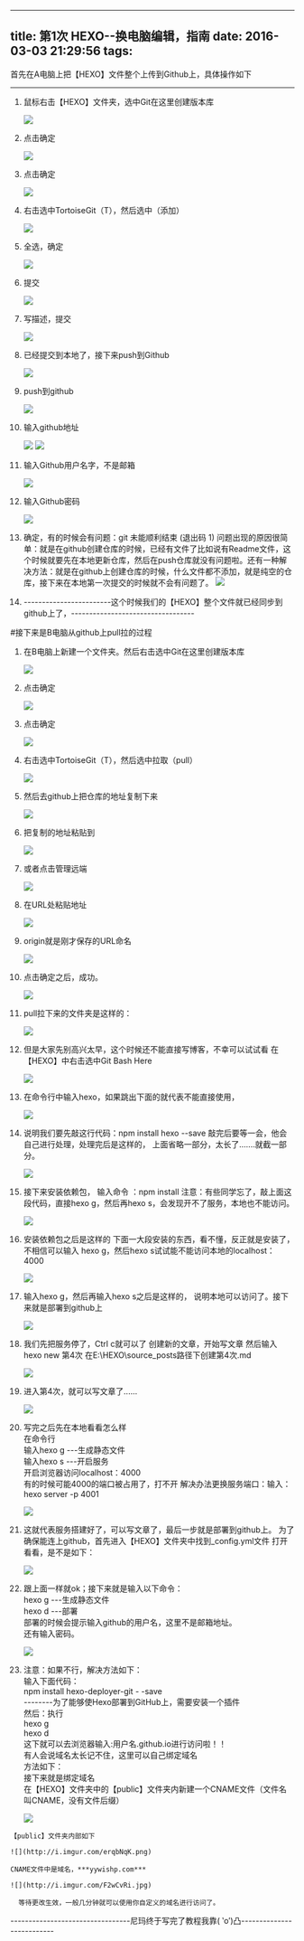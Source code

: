 
---
title: 第1次 HEXO--换电脑编辑，指南
date: 2016-03-03 21:29:56
tags:
---
首先在A电脑上把【HEXO】文件整个上传到Github上，具体操作如下

--------------
1. 鼠标右击【HEXO】文件夹，选中Git在这里创建版本库

	![](http://i.imgur.com/QIX3nDR.jpg)
<!--more-->
2. 点击确定

    ![](http://i.imgur.com/OITj2Rc.png)
3. 点击确定

	![](http://i.imgur.com/RDj1eBR.png)
4. 右击选中TortoiseGit（T），然后选中（添加）
  
	![](http://i.imgur.com/eQ1HbPj.jpg)
5. 全选，确定

	![](http://i.imgur.com/u4v63wD.png)
6. 提交 

	![](http://i.imgur.com/hCuP5MV.png)
7. 写描述，提交

	![](http://i.imgur.com/FnxFZPr.png)
8. 已经提交到本地了，接下来push到Github

	![](http://i.imgur.com/CKI376T.png)
9. push到github

	![](http://i.imgur.com/qmQ3WaK.jpg)
10. 输入github地址

	![](http://i.imgur.com/KdzEzpj.png)
	![](http://i.imgur.com/k6K8RHG.png)
11. 输入Github用户名字，不是邮箱

    ![](http://i.imgur.com/87ogxdY.png)

12. 输入Github密码

	![](http://i.imgur.com/CSFE6ue.png)
13. 确定，有的时候会有问题：git 未能顺利结束 (退出码 1)
问题出现的原因很简单：就是在github创建仓库的时候，已经有文件了比如说有Readme文件，这个时候就要先在本地更新仓库，然后在push仓库就没有问题啦。还有一种解决方法：就是在github上创建仓库的时候，什么文件都不添加，就是纯空的仓库，接下来在本地第一次提交的时候就不会有问题了。
	![](http://i.imgur.com/C6aB81B.png)
14. ------------------------这个时候我们的【HEXO】整个文件就已经同步到github上了，----------------------------------



#接下来是B电脑从github上pull拉的过程
1. 在B电脑上新建一个文件夹。然后右击选中Git在这里创建版本库

	![](http://i.imgur.com/QIX3nDR.jpg)
2. 点击确定
    
	![](http://i.imgur.com/OITj2Rc.png)
3. 点击确定

	![](http://i.imgur.com/RDj1eBR.png)
4. 右击选中TortoiseGit（T），然后选中拉取（pull）
	
	![](http://i.imgur.com/1MCoQ8c.jpg)
5. 然后去github上把仓库的地址复制下来

	![](http://i.imgur.com/YwpEsfH.png)
6. 把复制的地址粘贴到

	![](http://i.imgur.com/TyHKV9s.png)
7. 或者点击管理远端

	![](http://i.imgur.com/nzzwT90.png)
8. 在URL处粘贴地址

	![](http://i.imgur.com/wxjCcD4.png)
9. origin就是刚才保存的URL命名

	![](http://i.imgur.com/o0DSmal.png)
10. 点击确定之后，成功。

	![](http://i.imgur.com/JbfMiql.png)
11. pull拉下来的文件夹是这样的：

	![](http://i.imgur.com/CIihTF4.png)
12. 但是大家先别高兴太早，这个时候还不能直接写博客，不幸可以试试看
在【HEXO】中右击选中Git Bash Here

	![](http://i.imgur.com/1M5OHSJ.png)
13. 在命令行中输入hexo，如果跳出下面的就代表不能直接使用，

	![](http://i.imgur.com/dCQhOGc.png)
14. 说明我们要先敲这行代码：npm install hexo --save
 敲完后要等一会，他会自己进行处理，处理完后是这样的，
上面省略一部分，太长了.......就截一部分。

	![](http://i.imgur.com/bYZnAlw.png)
15. 接下来安装依赖包，
输入命令 ：npm install
注意：有些同学忘了，敲上面这段代码，直接hexo g，然后再hexo s，会发现开不了服务，本地也不能访问。

	![](http://i.imgur.com/WCryyXz.png)
16. 安装依赖包之后是这样的
下面一大段安装的东西，看不懂，反正就是安装了，不相信可以输入
hexo g，然后hexo s试试能不能访问本地的localhost：4000

	![](http://i.imgur.com/99HbjpH.png)

17. 输入hexo g，然后再输入hexo s之后是这样的，
说明本地可以访问了。接下来就是部署到github上
	
	![](http://i.imgur.com/eakfl3a.png)
18. 我们先把服务停了，Ctrl c就可以了
创建新的文章，开始写文章
然后输入hexo new 第4次
在E:\HEXO\source\_posts路径下创建第4次.md

	![](http://i.imgur.com/t9FVYi4.png)

19. 进入第4次，就可以写文章了......

	![](http://i.imgur.com/tRYSs08.png)

20. 写完之后先在本地看看怎么样   
在命令行    
输入hexo g        ---生成静态文件   
输入hexo s        ---开启服务   
开启浏览器访问localhost：4000   
有的时候可能4000的端口被占用了，打不开
解决办法更换服务端口：输入：hexo server -p 4001

	![](http://i.imgur.com/cWvLYOD.jpg)
21. 这就代表服务搭建好了，可以写文章了，最后一步就是部署到github上。
为了确保能连上github，首先进入【HEXO】文件夹中找到_config.yml文件
打开看看，是不是如下：

	![](http://i.imgur.com/LE0FuQu.png)

22. 跟上面一样就ok；接下来就是输入以下命令：     
hexo g   ---生成静态文件   
hexo d   ---部署   
部署的时候会提示输入github的用户名，这里不是邮箱地址。   
还有输入密码。

	![](http://i.imgur.com/yTwtyKm.png)

23.  注意：如果不行，解决方法如下：   
输入下面代码：    
    npm install hexo-deployer-git  - -save  
	--------为了能够使Hexo部署到GitHub上，需要安装一个插件   
然后：执行    
hexo g   
hexo d    
这下就可以去浏览器输入:用户名.github.io进行访问啦！！    
有人会说域名太长记不住，这里可以自己绑定域名    
方法如下：    
接下来就是绑定域名    
在【HEXO】文件夹中的【public】文件夹内新建一个CNAME文件（文件名叫CNAME，没有文件后缀）    

	 ![](http://i.imgur.com/Yr4YOIW.png)

    【public】文件夹内部如下

	![](http://i.imgur.com/erqbNqK.png)

	CNAME文件中是域名，***yywishp.com***
	
	![](http://i.imgur.com/F2wCvRi.jpg)

      等待更改生效，一般几分钟就可以使用你自定义的域名进行访问了。


---------------------------------尼玛终于写完了教程我靠( ‵o′)凸--------------------------


	




































   


